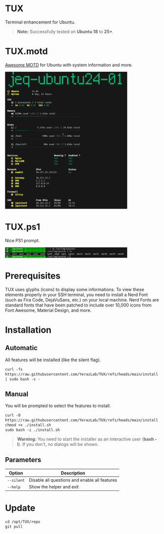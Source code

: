 # TUX
Terminal enhancement for Ubuntu.

> **Note:** Successfully tested on **Ubuntu 18** to **25+**.

# TUX.motd

[Awesome MOTD](/src/tux_motd/README.md) for Ubuntu with system information and more.

<img src="https://raw.githubusercontent.com/YerazLab/TUX/refs/heads/main/ressources/motd.png" width="400">

# TUX.ps1

Nice PS1 prompt.

<img src="https://raw.githubusercontent.com/YerazLab/TUX/refs/heads/main/ressources/ps1.png" width="400">

# Prerequisites

TUX uses glyphs (icons) to display some informations. To view these elements properly in your SSH terminal, you need to install a Nerd Font (such as Fira Code, DejaVuSans, etc.) on your local machine. Nerd Fonts are standard fonts that have been patched to include over 10,000 icons from Font Awesome, Material Design, and more.

# Installation

## Automatic
All features will be installed (like the silent flag).

    curl -fs https://raw.githubusercontent.com/YerazLab/TUX/refs/heads/main/install.sh | sudo bash -s -


## Manual
You will be prompted to select the features to install.

    curl -O https://raw.githubusercontent.com/YerazLab/TUX/refs/heads/main/install.sh
    chmod +x ./install.sh
    sudo bash -i ./install.sh

> **Warning:** You need to start the installer as an interactive user (**bash -I**). If you don't, no dialogs will be shown.

## Parameters

| Option | Description |
|-|-|
| `--silent` | Disable all questions and enable all features |
| `--help` | Show the helper and exit |

  
# Update

    cd /opt/TUX/repo
    git pull